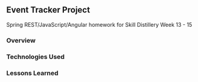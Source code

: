 ## Event Tracker Project

Spring REST/JavaScript/Angular homework for Skill Distillery Week 13 - 15

### Overview


### Technologies Used


### Lessons Learned
